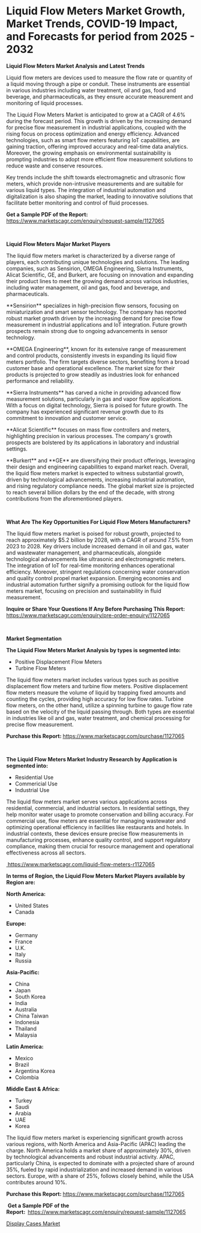 <p><h1>Liquid Flow Meters Market Growth, Market Trends, COVID-19 Impact, and Forecasts for period from 2025 - 2032</h1></p><p><strong>Liquid Flow Meters Market Analysis and Latest Trends</strong></p>
<p><p>Liquid flow meters are devices used to measure the flow rate or quantity of a liquid moving through a pipe or conduit. These instruments are essential in various industries including water treatment, oil and gas, food and beverage, and pharmaceuticals, as they ensure accurate measurement and monitoring of liquid processes.</p><p>The Liquid Flow Meters Market is anticipated to grow at a CAGR of 4.6% during the forecast period. This growth is driven by the increasing demand for precise flow measurement in industrial applications, coupled with the rising focus on process optimization and energy efficiency. Advanced technologies, such as smart flow meters featuring IoT capabilities, are gaining traction, offering improved accuracy and real-time data analytics. Moreover, the growing emphasis on environmental sustainability is prompting industries to adopt more efficient flow measurement solutions to reduce waste and conserve resources.</p><p>Key trends include the shift towards electromagnetic and ultrasonic flow meters, which provide non-intrusive measurements and are suitable for various liquid types. The integration of industrial automation and digitalization is also shaping the market, leading to innovative solutions that facilitate better monitoring and control of fluid processes.</p></p>
<p><strong>Get a Sample PDF of the Report:&nbsp;</strong> <a href="https://www.marketscagr.com/enquiry/request-sample/1127065?utm_campaign=1999&utm_medium=2&utm_source=Github&utm_content=ia&utm_term=21022025&utm_id=liquid-flow-meters">https://www.marketscagr.com/enquiry/request-sample/1127065</a></p>
<p>&nbsp;</p>
<p><strong>Liquid Flow Meters Major Market Players</strong></p>
<p><p>The liquid flow meters market is characterized by a diverse range of players, each contributing unique technologies and solutions. The leading companies, such as Sensirion, OMEGA Engineering, Sierra Instruments, Alicat Scientific, GE, and Burkert, are focusing on innovation and expanding their product lines to meet the growing demand across various industries, including water management, oil and gas, food and beverage, and pharmaceuticals.</p><p>**Sensirion** specializes in high-precision flow sensors, focusing on miniaturization and smart sensor technology. The company has reported robust market growth driven by the increasing demand for precise flow measurement in industrial applications and IoT integration. Future growth prospects remain strong due to ongoing advancements in sensor technology.</p><p>**OMEGA Engineering**, known for its extensive range of measurement and control products, consistently invests in expanding its liquid flow meters portfolio. The firm targets diverse sectors, benefiting from a broad customer base and operational excellence. The market size for their products is projected to grow steadily as industries look for enhanced performance and reliability.</p><p>**Sierra Instruments** has carved a niche in providing advanced flow measurement solutions, particularly in gas and vapor flow applications. With a focus on digital technology, Sierra is poised for future growth. The company has experienced significant revenue growth due to its commitment to innovation and customer service.</p><p>**Alicat Scientific** focuses on mass flow controllers and meters, highlighting precision in various processes. The company's growth prospects are bolstered by its applications in laboratory and industrial settings.</p><p>**Burkert** and **GE** are diversifying their product offerings, leveraging their design and engineering capabilities to expand market reach. Overall, the liquid flow meters market is expected to witness substantial growth, driven by technological advancements, increasing industrial automation, and rising regulatory compliance needs. The global market size is projected to reach several billion dollars by the end of the decade, with strong contributions from the aforementioned players.</p></p>
<p>&nbsp;</p>
<p><strong>What Are The Key Opportunities For Liquid Flow Meters Manufacturers?</strong></p>
<p><p>The liquid flow meters market is poised for robust growth, projected to reach approximately $5.2 billion by 2028, with a CAGR of around 7.5% from 2023 to 2028. Key drivers include increased demand in oil and gas, water and wastewater management, and pharmaceuticals, alongside technological advancements like ultrasonic and electromagnetic meters. The integration of IoT for real-time monitoring enhances operational efficiency. Moreover, stringent regulations concerning water conservation and quality control propel market expansion. Emerging economies and industrial automation further signify a promising outlook for the liquid flow meters market, focusing on precision and sustainability in fluid measurement.</p></p>
<p><strong>Inquire or Share Your Questions If Any Before Purchasing This Report:</strong> <a href="https://www.marketscagr.com/enquiry/pre-order-enquiry/1127065?utm_campaign=1999&utm_medium=2&utm_source=Github&utm_content=ia&utm_term=21022025&utm_id=liquid-flow-meters">https://www.marketscagr.com/enquiry/pre-order-enquiry/1127065</a></p>
<p>&nbsp;</p>
<p><strong>Market Segmentation</strong></p>
<p><strong>The Liquid Flow Meters Market Analysis by types is segmented into:</strong></p>
<p><ul><li>Positive Displacement Flow Meters</li><li>Turbine Flow Meters</li></ul></p>
<p><p>The liquid flow meters market includes various types such as positive displacement flow meters and turbine flow meters. Positive displacement flow meters measure the volume of liquid by trapping fixed amounts and counting the cycles, providing high accuracy for low flow rates. Turbine flow meters, on the other hand, utilize a spinning turbine to gauge flow rate based on the velocity of the liquid passing through. Both types are essential in industries like oil and gas, water treatment, and chemical processing for precise flow measurement.</p></p>
<p><strong>Purchase this Report:&nbsp;</strong><a href="https://www.marketscagr.com/purchase/1127065?utm_campaign=1999&utm_medium=2&utm_source=Github&utm_content=ia&utm_term=21022025&utm_id=liquid-flow-meters">https://www.marketscagr.com/purchase/1127065</a></p>
<p>&nbsp;</p>
<p><strong>The Liquid Flow Meters Market Industry Research by Application is segmented into:</strong></p>
<p><ul><li>Residential Use</li><li>Commericial Use</li><li>Industrial Use</li></ul></p>
<p><p>The liquid flow meters market serves various applications across residential, commercial, and industrial sectors. In residential settings, they help monitor water usage to promote conservation and billing accuracy. For commercial use, flow meters are essential for managing wastewater and optimizing operational efficiency in facilities like restaurants and hotels. In industrial contexts, these devices ensure precise flow measurements in manufacturing processes, enhance quality control, and support regulatory compliance, making them crucial for resource management and operational effectiveness across all sectors.</p></p>
<p><a href="https://www.marketscagr.com/liquid-flow-meters-r1127065?utm_campaign=1999&utm_medium=2&utm_source=Github&utm_content=ia&utm_term=21022025&utm_id=liquid-flow-meters">&nbsp;https://www.marketscagr.com/liquid-flow-meters-r1127065</a></p>
<p><strong>In terms of Region, the Liquid Flow Meters Market Players available by Region are:</strong></p>
<p>
    <p> <strong> North America: </strong>
        <ul>
            <li>United States</li>
            <li>Canada</li>
        </ul>
        </p> 
    <p> <strong> Europe: </strong>
        <ul>
            <li>Germany</li>
            <li>France</li>
            <li>U.K.</li>
            <li>Italy</li>
            <li>Russia</li>
        </ul>
        </p> 
    <p> <strong> Asia-Pacific: </strong>
        <ul>
            <li>China</li>
            <li>Japan</li>
            <li>South Korea</li>
            <li>India</li>
            <li>Australia</li>
            <li>China Taiwan</li>
            <li>Indonesia</li>
            <li>Thailand</li>
            <li>Malaysia</li>
        </ul>
        </p> 
    <p> <strong> Latin America: </strong>
        <ul>
            <li>Mexico</li>
            <li>Brazil</li>
            <li>Argentina Korea</li>
            <li>Colombia</li>
        </ul>
        </p> 
    <p> <strong> Middle East & Africa: </strong>
        <ul>
            <li>Turkey</li>
            <li>Saudi</li>
            <li>Arabia</li>
            <li>UAE</li>
            <li>Korea</li>
        </ul>
    </p>
    </p>
<p><p>The liquid flow meters market is experiencing significant growth across various regions, with North America and Asia-Pacific (APAC) leading the charge. North America holds a market share of approximately 30%, driven by technological advancements and robust industrial activity. APAC, particularly China, is expected to dominate with a projected share of around 35%, fueled by rapid industrialization and increased demand in various sectors. Europe, with a share of 25%, follows closely behind, while the USA contributes around 10%.</p></p>
<p><strong>Purchase this Report: </strong><a href="https://www.marketscagr.com/purchase/1127065?utm_campaign=1999&utm_medium=2&utm_source=Github&utm_content=ia&utm_term=21022025&utm_id=liquid-flow-meters">https://www.marketscagr.com/purchase/1127065</a></p>
<p>&nbsp;<strong>Get a Sample PDF of the Report:&nbsp;&nbsp;</strong><a href="https://www.marketscagr.com/enquiry/request-sample/1127065?utm_campaign=1999&utm_medium=2&utm_source=Github&utm_content=ia&utm_term=21022025&utm_id=liquid-flow-meters">https://www.marketscagr.com/enquiry/request-sample/1127065</a></p>
<p><strong></strong></p>
<p><p><a href="https://github.com/tamvrosiya/Market-Research-Report-List-6/blob/main/display-cases-market.md?utm_campaign=1999&utm_medium=2&utm_source=Github&utm_content=ia&utm_term=21022025&utm_id=liquid-flow-meters">Display Cases Market</a></p></p>